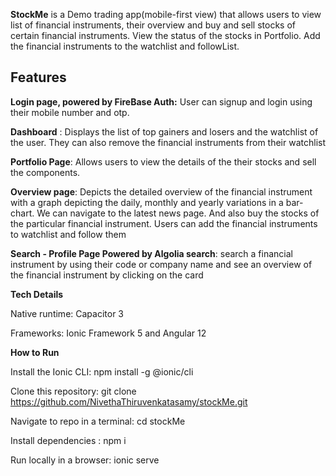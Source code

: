 **StockMe** is a Demo trading app(mobile-first view) that allows users to view list of financial instruments, their overview and buy and sell stocks of certain financial instruments. View the status of the stocks in Portfolio. Add the financial instruments to the watchlist and followList.



## Features

**Login page, powered by FireBase Auth:** User can signup and login using their mobile number and otp.

**Dashboard** : Displays the list of top gainers and losers and the watchlist of the user. They can also remove the financial instruments from their watchlist

**Portfolio Page**: Allows users to view the details of the their stocks and sell the components.

**Overview page**: Depicts the detailed overview of the financial instrument with a graph depicting the daily, monthly and yearly variations in a bar-chart. We can navigate to the latest news page. And also buy the stocks of the particular financial instrument. Users can add the financial instruments to watchlist and follow them

**Search - Profile Page Powered by Algolia search**: search a financial instrument by using their code or company name and see an overview of the financial instrument by clicking on the card


**Tech Details**

Native runtime: Capacitor 3

Frameworks: Ionic Framework 5 and Angular 12

**How to Run**


Install the Ionic CLI: npm install -g @ionic/cli

Clone this repository: git clone https://github.com/NivethaThiruvenkatasamy/stockMe.git

Navigate to repo in a terminal: cd stockMe

Install dependencies : npm i

Run locally in a browser: ionic serve
